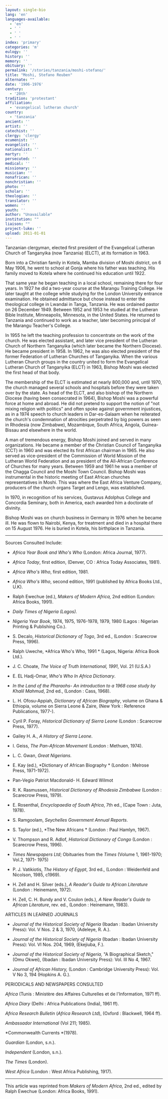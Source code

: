 ```yaml
---
layout: single-bio
lang: 'en'
languages-available:
  - 'en'
  - ' '
  - ' '
  - ' '
index: 'primary'
categories: 'm'
eulogy: ''
history: ''
memory: ''
obituary: ''
permalink: '/stories/tanzania/moshi-stefano/'
title: "Moshi, Stefano Reuben"
alternate: ""
date: '1906-1976'
century:
  - '20th'
tradition: 'protestant'
affiliation:
  - 'evangelical lutheran church'
country:
  - 'tanzania'
ancient: ''
artist: ''
catechist: ''
clergy: 'clergy'
ecumenist: ''
evangelist: ''
nationalist: ''
martyr: ''
persecuted: ''
medical: ''
missionary: ''
musician: ''
nonafrican: ''
nonchristian: ''
photo: ''
scholar: ''
theologian: ''
translator: ''
women: ''
youth: ''
author: "Unavailable"
institution: ""
liaison: ""
project-luke: ''
upload: 2011-01-01
---
```




Tanzanian clergyman, elected first president of the Evangelical Lutheran Church of Tanganyika (now Tanzania) (ELCT), at its formation in 1963.

Born into a Christian family in Kotela, Mamba division of Moshi district, on 6 May 1906, he went to school at Gonja where his father was teaching. His family moved to Kotela where he continued his education until 1922.

That same year he began teaching in a local school, remaining there for four years. In 1927 he did a two-year course at the Marangu Training College. He later taught at the college while studying for the London University entrance examination. He obtained admittance but chose instead to enter the theological college in Lwandai in Tanga, Tanzania. He was ordained pastor on 26 December 1949. Between 1952 and 1953 he studied at the Lutheran Bible Institute, Minneapolis, Minnesota, in the United States. He returned to Tanzania and continued to work as a teacher, later becoming principal of the Marangu Teacher's College.

In 1955 he left the teaching profession to concentrate on the work of the church. He was elected assistant, and later vice president of the Lutheran Church of Northern Tanganyika (which later became the Northern Diocese).  He became president in 1958.  In 1962, he was also elected president of the former Federation of Lutheran Churches of Tanganyika. When the various Lutheran Church groups in the country united to form the Evangelical Lutheran Church of Tanganyika (ELCT) in 1963, Bishop Moshi was elected the first head of that body.

The membership of the ELCT is estimated at nearly 800,000 and, until 1970, the church managed several schools and hospitals before they were taken over by the state. As head of the ELCT, and also bishop of the Northern Diocese (having been consecrated in 1964), Bishop Moshi was a powerful force at home and abroad. He did not pretend to support the notion of "not mixing religion with politics" and often spoke against government injustices, as in a 1974 speech to church leaders in Dar-es-Salaam when he reiterated the church's condemnation of atrocities perpetrated by big powers as seen in Rhodesia (now Zimbabwe), Mozambique, South Africa, Angola, Guinea-Bissau and elsewhere in the world.

A man of tremendous energy, Bishop Moshi joined and served in many organizations. He became a member of the Christian Council of Tanganyika (CCT) in 1960 and was elected its first African chairman in 1965. He also served as vice-president of the Commission of World Mission of the Lutheran World Federation and as president of the All-African Conference of Churches for many years. Between 1959 and 1961 he was a member of the Chagga Council and the Moshi Town Council. Bishop Moshi was instrumental in the historic meeting of East African churches representatives in Moshi.  This was where the East Africa Venture Company, producers  of the church organs Target and Lengo, was established.

In 1970, in recognition of his services, Gustavus Adolphus College and Concordia Seminary, both in America, each awarded him a doctorate of divinity.

Bishop Moshi was on church business in Germany in 1976 when he became ill.  He was flown to Nairobi, Kenya, for treatment and died in a hospital there on 15 August 1976.  He is buried in Kotela, his birthplace in Tanzania.


---

Sources Consulted Include:

* *Africa Year Book and Who's Who*  (London: Africa Journal, 1977).

* *Africa Today*, first edition, (Denver, CO : Africa Today Associates, 1981).

* *Africa Who's Who*, first edition, 1981.

* *Africa Who's Who*, second edition, 1991 (published by Africa Books Ltd., U.K).

* Ralph Ewechue (ed.),  *Makers of Modern Africa,*  2nd edition  (London: Africa Books, 1991).

* *Daily Times of Nigeria (Lagos).*

* *Nigeria Year Book*, 1974, 1975, 1976-1978, 1979, 1980 (Lagos : Nigerian Printing &amp; Publishing Co.).

* S. Decalo, *Historical Dictionary of Togo*, 3rd ed., (London : Scarecrow Press, 1996).

* Ralph Uweche, *Africa Who's Who, 1991 *
(Lagos, Nigeria: Africa Book Ltd.).

* J. C. Choate, *The Voice of Truth International, 1991*,
Vol. 21 (U.S.A.)

* E. EL Hadj-Omar, *Who's Who In Africa Dictionary*.

* *In the Land of the Pharaohs- An introduction to a 1968 case study by
Khalil Mahmud*, 2nd ed., (London : Cass, 1968).

* L. H. Ofosu-Appiah, *Dictionary of African Biography*, volume on Ghana &amp; Ethiopia,
volume on Sierra Leone  &amp; Zaire, (New York : Reference Publications, 1977-).

* Cyril P. Foray, *Historical Dictionary of Sierra Leone* (London : Scarecrow Press, 1977).

* Gailey H. A., *A History of Sierra Leone*.

* I. Geiss, *The Pan-African Movement* (London : Methuen, 1974).

* L. C. Gwan, *Great Nigerians.*

* E. Kay (ed.), *Dictionary of African Biography * (London : Melrose Press, 1971-1972).

* Pan-Vegio Patriot Macdonald- H. Edward Wilmot

* R. K. Rasmussen, *Historical Dictionary of Rhodesia Zimbabwe* (London : Scarecrow Press, 1979).

* E. Rosenthal, *Encyclopaedia of South Africa*, 7th ed., (Cape Town : Juta, 1978).

* S. Ramgoolam, *Seychelles Government Annual Reports*.

* S. Taylor (ed.), *The New Africans * (London : Paul Hamlyn, 1967).

* V. Thompson and R. Adlof, *Historical Dictionary of Congo* (London : Scarecrow Press, 1996).

* *Times Newspapers Ltd*; Obituaries from the *Times* (Volume 1, 1961-1970;
Vol.2, 1971- 1975)

* P. J. Vatikiotis, *The History of Egypt*, 3rd ed., (London : Weidenfeld and Nicolson, 1985, c1969).

* H. Zell and H. Silver (eds.), *A Reader's Guide to African Literature* (London : Heinemann, 1972).

* H. Zell, C. H. Bundy and V. Coulon (eds.), *A New Reader's Guide to African Literature*, rev. ed., (London : Heinemann, 1983).

ARTICLES IN LEARNED JOURNALS

* *Journal of the Historical Society of Nigeria* (Ibadan : Ibadan University Press): Vol. V Nos. 2 &amp; 3, 1970,  (Adeleye, R. A.).

* *Journal of the Historical Society of Nigeria* (Ibadan : Ibadan University Press): Vol. VI Nos. 204, 1969,  (Ekejiuba, F.).

* *Journal of the Historical Society of Nigeria,* "A Biographical Sketch,"  (Omu Okwei), (Ibadan : Ibadan University Press): Vol. III No 4, 1967.

* *Journal of African History,* (London : Cambridge University Press): Vol. V No 3, 194 (Hopkins A. G.).

PERIODICALS AND NEWSPAPERS CONSULTED

*Africa* (Tunis : Ministère des Affaires Culturelles et de l'Information, 1971 ff).

*Africa Diary* (Delhi : Africa Publications (India), 1961 ff).

*Africa Research Bulletin* (*Africa Research Ltd*), (Oxford : Blackwell, 1964 ff).

*Ambassador International* (Vol 211; 1985).

*Commonwealth Currents *(1978).

*Guardian* (London, s.n.).

*Independent* (London, s.n.).

*The Times* (London).

*West Africa* (London : West Africa Publishing, 1917).

---

This article was reprinted from *Makers of Modern Africa*, 2nd ed., edited by Ralph Ewechue (London: Africa Books, 1991).
